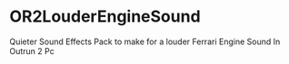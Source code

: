 # OR2LouderEngineSound
Quieter Sound Effects Pack to make for a louder Ferrari Engine Sound In Outrun 2 Pc
